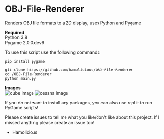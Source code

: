 # OBJ-File-Renderer
Renders OBJ file formats to a 2D display, uses Python and Pygame

<strong>Required</strong><br>
Python 3.8<br>
Pygame 2.0.0.dev6

To use this script use the following commands:
```
pip install pygame

git clone https://github.com/hamolicious/OBJ-File-Renderer
cd /OBJ-File-Renderer
python main.py
```

<strong>Images</strong><br>
<img src="https://i.ibb.co/wrJGwVG/image.png" alt="cube image" border="0">
<img src="https://i.ibb.co/q9PD5Q3/image.png" alt="cessna image" border="0">

If you do not want to install any packages, you can also use repl.it to run PyGame scripts!

Please create issues to tell me what you like/don't like about this project.
If I missed anything please create an issue too!

 - Hamolicious
